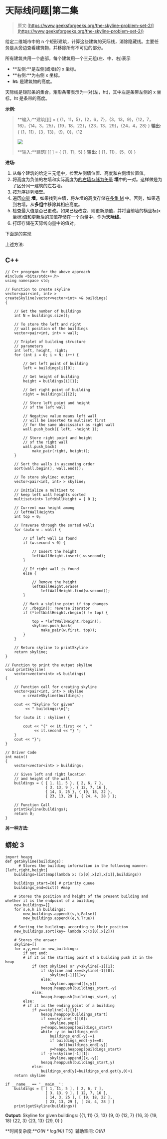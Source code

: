 # 天际线问题|第二集

> 原文:[https://www.geeksforgeeks.org/the-skyline-problem-set-2/](https://www.geeksforgeeks.org/the-skyline-problem-set-2/)

给定二维城市中的 n 个矩形建筑，计算这些建筑的天际线，消除隐藏线。主要任务是从旁边查看建筑物，并移除所有不可见的部分。

所有建筑共用一个底部，每个建筑用一个三元组(左、中、右)表示

*   **左侧:**是左侧(或墙)的 x 坐标。
*   **右侧:**为右侧 x 坐标。
*   **ht:** 是建筑物的高度。

天际线是矩形条的集合。矩形条带表示为一对(左，ht)，其中左是条带左侧的 x 坐标，ht 是条带的高度。

**示例:**

> **输入:**建筑[][] = { {1，11，5}，{2，6，7}，{3，13，9}，{12，7，16}，{14，3，25}，{19，18，22}，{23，13，29}，{24，4，28} }
> **输出:** { {1，11}，{3，13}，{9，0}，{12
> 
> [![](img/e53a85584f7c2451a1c852d68d67f3b9.png)](https://media.geeksforgeeks.org/wp-content/uploads/20200625205347/sl1.png)
> 
> **输入:**建筑[ ][ ] = { {1，11，5} }
> **输出:** { {1，11}，{5，0} }

**进场:**

1.  从每个建筑的给定三元组中，检索左侧墙位置、高度和右侧墙位置值。
2.  将高度为负值的左墙和实际高度为[的右墙存储为矢量](https://www.geeksforgeeks.org/store-data-triplet-vector-c/) **墙**中的一对。这样做是为了区分同一建筑的左右墙。
3.  按升序排列墙壁。
4.  遍历[向量](https://www.geeksforgeeks.org/vector-in-cpp-stl/) **墙**，如果找到左墙，将左墙的高度存储在[多集 M](https://www.geeksforgeeks.org/multiset-in-cpp-stl/) 中。否则，如果遇到右墙，从**多组**中移除其相应高度。
5.  检查最大值是否已更改。如果已经改变，则更新顶值，并将当前墙的横坐标(x 坐标)值和更新后的顶值存储在一个向量中，作为**天际线**。
6.  打印存储在天际线向量中的值对。

下面是的实现

上述方法:

## C++

```
// C++ progrqam for the above approach
#include <bits/stdc++.h>
using namespace std;

// Function to create skyline
vector<pair<int, int> >
createSkyline(vector<vector<int> >& buildings)
{

    // Get the number of buildings
    int N = buildings.size();

    // To store the left and right
    // wall position of the buildings
    vector<pair<int, int> > wall;

    // Triplet of building structure
    // parameters
    int left, height, right;
    for (int i = 0; i < N; i++) {

        // Get left point of building
        left = buildings[i][0];

        // Get height of building
        height = buildings[i][1];

        // Get right point of building
        right = buildings[i][2];

        // Store left point and height
        // of the left wall

        // Negative value means left wall
        // will be inserted to multiset first
        // for the same abscissa(x) as right wall
        wall.push_back({ left, -height });

        // Store right point and height
        // of the right wall
        wall.push_back(
            make_pair(right, height));
    }

    // Sort the walls in ascending order
    sort(wall.begin(), wall.end());

    // To store skyline: output
    vector<pair<int, int> > skyline;

    // Initialize a multiset to
    // keep left wall heights sorted
    multiset<int> leftWallHeight = { 0 };

    // Current max height among
    // leftWallHeights
    int top = 0;

    // Traverse through the sorted walls
    for (auto w : wall) {

        // If left wall is found
        if (w.second < 0) {

            // Insert the height
            leftWallHeight.insert(-w.second);
        }

        // If right wall is found
        else {

            // Remove the height
            leftWallHeight.erase(
                leftWallHeight.find(w.second));
        }

        // Mark a skyline point if top changes
        // .rbegin(): reverse iterator
        if (*leftWallHeight.rbegin() != top) {

            top = *leftWallHeight.rbegin();
            skyline.push_back(
                make_pair(w.first, top));
        }
    }

    // Return skyline to printSkyline
    return skyline;
}

// Function to print the output skyline
void printSkyline(
    vector<vector<int> >& buildings)
{

    // Function call for creating skyline
    vector<pair<int, int> > skyline
        = createSkyline(buildings);

    cout << "Skyline for given"
         << " buildings:\n{";

    for (auto it : skyline) {

        cout << "{" << it.first << ", "
             << it.second << "} ";
    }
    cout << "}";
}

// Driver Code
int main()
{
    vector<vector<int> > buildings;

    // Given left and right location
    // and height of the wall
    buildings = { { 1, 11, 5 }, { 2, 6, 7 },
                  { 3, 13, 9 }, { 12, 7, 16 },
                  { 14, 3, 25 }, { 19, 18, 22 },
                  { 23, 13, 29 }, { 24, 4, 28 } };

    // Function Call
    printSkyline(buildings);
    return 0;
}
```

**另一种方法:**

## 蟒蛇 3

```
import heapq
def getSkyline(buildings):
      # Stores the building information in the following manner:[left,right,height]
    buildings=list(map(lambda x: [x[0],x[2],x[1]],buildings))

    buildings_start=[0] # priority queue
    buildings_end=dict() #map

    # Stores the position and height of the present building and whether it is the endpoint of a building
    new_buildings=[]
    for s,e,h in buildings:
        new_buildings.append((s,h,False))
        new_buildings.append((e,h,True))

    # Sorting the buildings according to their position
    new_buildings.sort(key= lambda x:(x[0],x[2]))

    # Stores the answer
    skyline=[]
    for x,y,end in new_buildings:           
        if not end:
        # if it is the starting point of a building push it in the heap
            if (not skyline) or y>skyline[-1][1]:
                if skyline and x==skyline[-1][0]:
                    skyline[-1][1]=y
                else:
                    skyline.append([x,y])
                heapq.heappush(buildings_start,-y)
            else:
                heapq.heappush(buildings_start,-y)
        else:
        # if it is the ending point of a building
            if y==skyline[-1][1]:
                heapq.heappop(buildings_start)
                if x==skyline[-1][0]:
                    skyline.pop()
                y=heapq.heappop(buildings_start)
                while -y in buildings_end:
                    buildings_end[-y]-=1
                    if buildings_end[-y]==0:
                        del(buildings_end[-y])
                    y=heapq.heappop(buildings_start)
                if -y!=skyline[-1][1]:
                    skyline.append([x,-y])
                heapq.heappush(buildings_start,y)
            else:
                buildings_end[y]=buildings_end.get(y,0)+1
    return skyline

if __name__ == '__main__':
    buildings = [ [ 1, 11, 5 ], [ 2, 6, 7 ],
                  [ 3, 13, 9 ], [ 12, 7, 16 ],
                  [ 14, 3, 25 ], [ 19, 18, 22 ],
                  [ 23, 13, 29 ], [ 24, 4, 28 ] ]
    print(getSkyline(buildings))
```

**Output:** Skyline for given buildings: {{1, 11} {3, 13} {9, 0} {12, 7} {16, 3} {19, 18} {22, 3} {23, 13} {29, 0} }  

**时间复杂度:***O(N * log(N))*
T5】辅助空间: *O(N)*